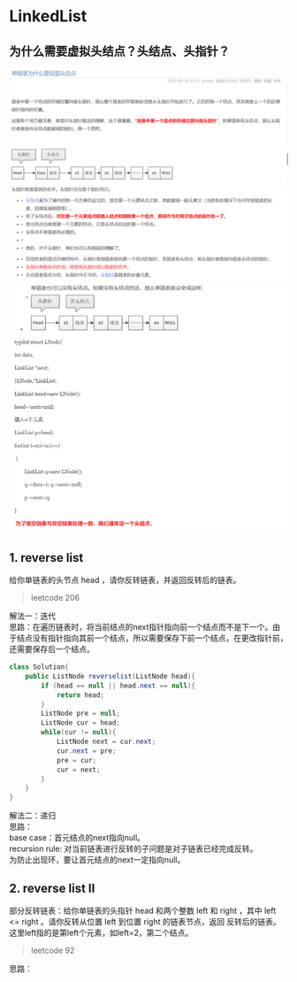 # LinkedList
## 为什么需要虚拟头结点？头结点、头指针？
![](2022-04-07-03-01-36.png)
![](2022-04-07-03-02-28.png)

## 1. reverse list
给你单链表的头节点 head ，请你反转链表，并返回反转后的链表。  
>leetcode 206

解法一：迭代  
思路：在遍历链表时，将当前结点的next指针指向前一个结点而不是下一个。由于结点没有指针指向其前一个结点，所以需要保存下前一个结点，在更改指针前，还需要保存后一个结点。
```java
class Solution{
    public ListNode reverselist(ListNode head){
        if (head == null || head.next == null){
            return head;
        }
        ListNode pre = null;
        ListNode cur = head;
        while(cur != null){
            ListNode next = cur.next;
            cur.next = pre;
            pre = cur;
            cur = next;
        }
    }
}
```
解法二：递归  
思路：  
base case：首元结点的next指向null。  
recursion rule: 对当前链表进行反转的子问题是对子链表已经完成反转。  
为防止出现环，要让首元结点的next一定指向null。  
## 2. reverse list II
部分反转链表：给你单链表的头指针 head 和两个整数 left 和 right ，其中 left <= right 。请你反转从位置 left 到位置 right 的链表节点，返回 反转后的链表。这里left指的是第left个元素，如left=2，第二个结点。
> leetcode 92

思路：